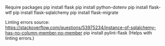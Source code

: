 Require packages
pip install flask
pip install python-dotenv
pip install flask-wtf
pip install flask-sqlalchemy
pip install flask-migrate

Linting errors
source: https://stackoverflow.com/questions/53975234/instance-of-sqlalchemy-has-no-column-member-no-member
pip install pylint-flask (Helps with linting errors.)